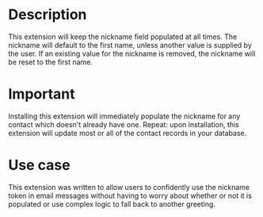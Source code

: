 Description
===========
This extension will keep the nickname field populated at all times. The nickname will default
to the first name, unless another value is supplied by the user. If an existing value for
the nickname is removed, the nickname will be reset to the first name.

Important
=========
Installing this extension will immediately populate the nickname for any contact
which doesn't already have one. Repeat: upon installation, this extension will
update most or all of the contact records in your database.

Use case
========
This extension was written to allow users to confidently use the nickname token
in email messages without having to worry about whether or not it is populated
or use complex logic to fall back to another greeting.